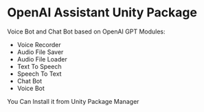 # OpenAI Assistant Unity Package
  Voice Bot and Chat Bot based on OpenAI GPT
Modules:
- Voice Recorder
- Audio File Saver
- Audio File Loader
- Text To Speech
- Speech To Text
- Chat Bot
- Voice Bot

You Can Install it from Unity Package Manager
